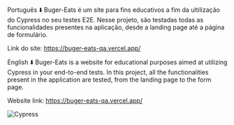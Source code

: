 Português ⬇️
Buger-Eats é um site para fins educativos a fim da ultilização do Cypress no seu testes E2E. 
Nesse projeto, são testadas todas as funcionalidades presentes na aplicação, desde a landing page até a página de formulário.

Link do site: https://buger-eats-qa.vercel.app/

English ⬇️
Buger-Eats is a website for educational purposes aimed at utilizing Cypress in your end-to-end tests. In this project, all the functionalities present in the application are tested, from the landing page to the form page.

Website link: https://buger-eats-qa.vercel.app/

![Cypress](https://img.shields.io/badge/Cypress-69D3A7.svg?style=for-the-badge&logo=Cypress&logoColor=white)
